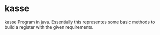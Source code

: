 kasse
=====

kasse Program in java.
Essentially this representes some basic methods to build a register with the given requirements.

